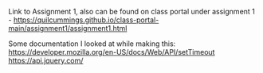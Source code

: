 Link to Assignment 1, also can be found on class portal under assignment 1 - https://quilcummings.github.io/class-portal-main/assignment1/assignment1.html

Some documentation I looked at while making this:
https://developer.mozilla.org/en-US/docs/Web/API/setTimeout
https://api.jquery.com/
